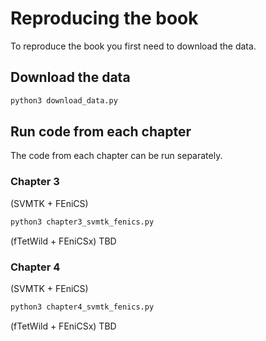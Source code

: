 # Reproducing the book

To reproduce the book you first need to download the data.


## Download the data
```bash
python3 download_data.py
```


## Run code from each chapter
The code from each chapter can be run separately.

### Chapter 3

(SVMTK + FEniCS)
```bash
python3 chapter3_svmtk_fenics.py
```
(fTetWild + FEniCSx)
TBD

### Chapter 4
(SVMTK + FEniCS)
```bash
python3 chapter4_svmtk_fenics.py
```
(fTetWild + FEniCSx)
TBD
